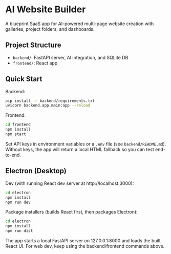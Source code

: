 # AI Website Builder

A blueprint SaaS app for AI-powered multi-page website creation with galleries, project folders, and dashboards.

## Project Structure

- `backend/`: FastAPI server, AI integration, and SQLite DB
- `frontend/`: React app

## Quick Start

Backend:

```bash
pip install -r backend/requirements.txt
uvicorn backend.app.main:app --reload
```

Frontend:

```bash
cd frontend
npm install
npm start
```

Set API keys in environment variables or a `.env` file (see `backend/README.md`). Without keys, the app will return a local HTML fallback so you can test end-to-end.

## Electron (Desktop)

Dev (with running React dev server at http://localhost:3000):

```bash
cd electron
npm install
npm run dev
```

Package installers (builds React first, then packages Electron):

```bash
cd electron
npm install
npm run dist
```

The app starts a local FastAPI server on 127.0.0.1:8000 and loads the built React UI. For web dev, keep using the backend/frontend commands above.